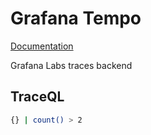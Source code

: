 # Grafana Tempo
[Documentation](https://grafana.com/docs/tempo)

Grafana Labs traces backend

## TraceQL
```bash
{} | count() > 2
```
